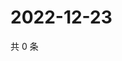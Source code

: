 # 2022-12-23

共 0 条

<!-- BEGIN WEIBO -->
<!-- 最后更新时间 Fri Dec 23 2022 22:12:02 GMT+0800 (China Standard Time) -->

<!-- END WEIBO -->
